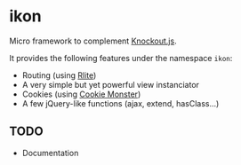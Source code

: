 # ikon

Micro framework to complement [Knockout.js](http://knockoutjs.com/).

It provides the following features under the namespace `ikon`:

- Routing (using [Rlite](https://github.com/chrisdavies/rlite))
- A very simple but yet powerful view instanciator
- Cookies (using [Cookie Monster](https://github.com/jgallen23/cookie-monster))
- A few jQuery-like functions (ajax, extend, hasClass...)

## TODO

- Documentation


